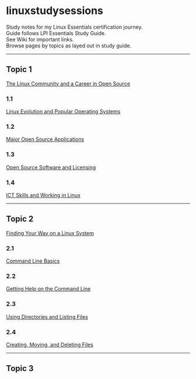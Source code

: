 # linuxstudysessions
Study notes for my Linux Essentials certification journey.  
Guide follows LPI Essentials Study Guide.  
See Wiki for important links.  
Browse pages by topics as layed out in study guide.

---

## Topic 1
[The Linux Community and a Career in Open Source](https://github.com/bullintheserver/linuxstudysessions/blob/main/topic1.md#topic-1)
### 1.1
[Linux Evolution and Popular Operating Systems](https://github.com/bullintheserver/linuxstudysessions/blob/main/topic1.md#11)
### 1.2
[Major Open Source Applications](https://github.com/bullintheserver/linuxstudysessions/blob/main/topic1.md#12)
### 1.3
[Open Source Software and Licensing](https://github.com/bullintheserver/linuxstudysessions/blob/main/topic1.md#13)
### 1.4
[ICT Skills and Working in Linux](https://github.com/bullintheserver/linuxstudysessions/blob/main/topic1.md#14)

--- 

## Topic 2  
[Finding Your Way on a Linux System](https://github.com/bullintheserver/linuxstudysessions/blob/main/topic2.md#topic-2)
### 2.1
[Command Line Basics](https://github.com/bullintheserver/linuxstudysessions/blob/main/topic2.md#21)
### 2.2
[Getting Help on the Command Line](https://github.com/bullintheserver/linuxstudysessions/blob/main/topic2.md#22)
### 2.3
[Using Directories and Listing Files](https://github.com/bullintheserver/linuxstudysessions/blob/main/topic2.md#23)
### 2.4
[Creating, Moving, and Deleting Files](https://github.com/bullintheserver/linuxstudysessions/blob/main/topic2.md#24)

--- 

## Topic 3  
